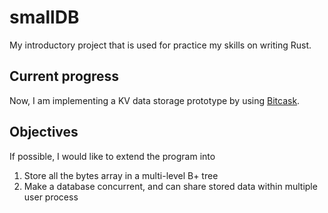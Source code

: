 # smallDB
My introductory project that is used for practice my skills on writing Rust.

## Current progress
Now, I am implementing a KV data storage prototype by using [Bitcask](https://riak.com/assets/bitcask-intro.pdf).

## Objectives
If possible, I would like to extend the program into 
1. Store all the bytes array in a multi-level B+ tree
2. Make a database concurrent, and can share stored data within multiple user process
